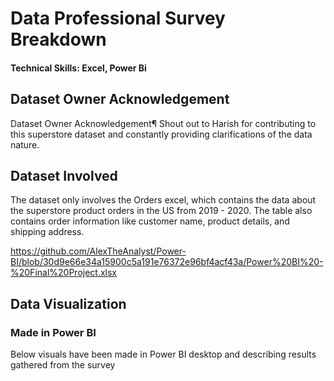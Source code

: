 # Data Professional Survey Breakdown

#### Technical Skills: Excel, Power Bi

## Dataset Owner Acknowledgement
Dataset Owner Acknowledgement¶
Shout out to Harish for contributing to this superstore dataset and constantly providing clarifications of the data nature.

## Dataset Involved
The dataset only involves the Orders excel, which contains the data about the superstore product orders in the US from 2019 - 2020. The table also contains order information like customer name, product details, and shipping address.

https://github.com/AlexTheAnalyst/Power-BI/blob/30d9e66e34a15900c5a191e76372e96bf4acf43a/Power%20BI%20-%20Final%20Project.xlsx


## Data Visualization
### Made in Power BI
Below visuals have been made in Power BI desktop and describing results gathered from the survey


